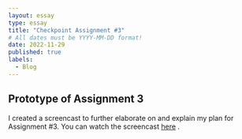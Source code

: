 ```yaml
---
layout: essay
type: essay
title: "Checkpoint Assignment #3"
# All dates must be YYYY-MM-DD format!
date: 2022-11-29
published: true
labels:
  - Blog
---
```

<h2>Prototype of Assignment 3</h2>
<p>I created a screencast to further elaborate on and explain my plan for Assignment #3. You can watch the screencast <a href="https://drive.google.com/file/d/1NV5-hVdbi9vv6fE0yuiao-TvNzsuTEJS/view?usp=share_link">here</a> .</p>

